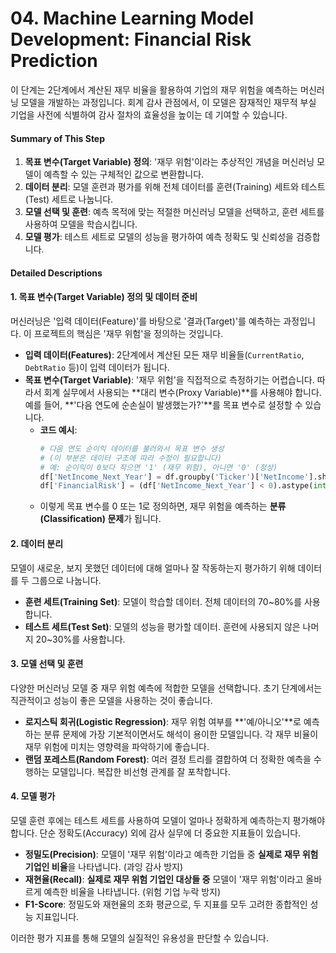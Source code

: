 # **04. Machine Learning Model Development: Financial Risk Prediction**

이 단계는 2단계에서 계산된 재무 비율을 활용하여 기업의 재무 위험을 예측하는 머신러닝 모델을 개발하는 과정입니다. 회계 감사 관점에서, 이 모델은 잠재적인 재무적 부실 기업을 사전에 식별하여 감사 절차의 효율성을 높이는 데 기여할 수 있습니다.

#### **Summary of This Step**

1.  **목표 변수(Target Variable) 정의**: '재무 위험'이라는 추상적인 개념을 머신러닝 모델이 예측할 수 있는 구체적인 값으로 변환합니다.
2.  **데이터 분리**: 모델 훈련과 평가를 위해 전체 데이터를 훈련(Training) 세트와 테스트(Test) 세트로 나눕니다.
3.  **모델 선택 및 훈련**: 예측 목적에 맞는 적절한 머신러닝 모델을 선택하고, 훈련 세트를 사용하여 모델을 학습시킵니다.
4.  **모델 평가**: 테스트 세트로 모델의 성능을 평가하여 예측 정확도 및 신뢰성을 검증합니다.

#### **Detailed Descriptions**

#### **1. 목표 변수(Target Variable) 정의 및 데이터 준비**

머신러닝은 '입력 데이터(Feature)'를 바탕으로 '결과(Target)'를 예측하는 과정입니다. 이 프로젝트의 핵심은 '재무 위험'을 정의하는 것입니다.

  * **입력 데이터(Features)**: 2단계에서 계산된 모든 재무 비율들(`CurrentRatio`, `DebtRatio` 등)이 입력 데이터가 됩니다.
  * **목표 변수(Target Variable)**: '재무 위험'을 직접적으로 측정하기는 어렵습니다. 따라서 회계 실무에서 사용되는 \*\*대리 변수(Proxy Variable)\*\*를 사용해야 합니다. 예를 들어, \*\*'다음 연도에 순손실이 발생했는가?'\*\*를 목표 변수로 설정할 수 있습니다.
      * **코드 예시**:
        ```python
        # 다음 연도 순이익 데이터를 불러와서 목표 변수 생성
        # (이 부분은 데이터 구조에 따라 수정이 필요합니다)
        # 예: 순이익이 0보다 작으면 '1' (재무 위험), 아니면 '0' (정상)
        df['NetIncome_Next_Year'] = df.groupby('Ticker')['NetIncome'].shift(-1)
        df['FinancialRisk'] = (df['NetIncome_Next_Year'] < 0).astype(int)
        ```
      * 이렇게 목표 변수를 0 또는 1로 정의하면, 재무 위험을 예측하는 **분류(Classification) 문제**가 됩니다.

#### **2. 데이터 분리**

모델이 새로운, 보지 못했던 데이터에 대해 얼마나 잘 작동하는지 평가하기 위해 데이터를 두 그룹으로 나눕니다.

  * **훈련 세트(Training Set)**: 모델이 학습할 데이터. 전체 데이터의 70\~80%를 사용합니다.
  * **테스트 세트(Test Set)**: 모델의 성능을 평가할 데이터. 훈련에 사용되지 않은 나머지 20\~30%를 사용합니다.

#### **3. 모델 선택 및 훈련**

다양한 머신러닝 모델 중 재무 위험 예측에 적합한 모델을 선택합니다. 초기 단계에서는 직관적이고 성능이 좋은 모델을 사용하는 것이 좋습니다.

  * **로지스틱 회귀(Logistic Regression)**: 재무 위험 여부를 \*\*'예/아니오'\*\*로 예측하는 분류 문제에 가장 기본적이면서도 해석이 용이한 모델입니다. 각 재무 비율이 재무 위험에 미치는 영향력을 파악하기에 좋습니다.
  * **랜덤 포레스트(Random Forest)**: 여러 결정 트리를 결합하여 더 정확한 예측을 수행하는 모델입니다. 복잡한 비선형 관계를 잘 포착합니다.

#### **4. 모델 평가**

모델 훈련 후에는 테스트 세트를 사용하여 모델이 얼마나 정확하게 예측하는지 평가해야 합니다. 단순 정확도(Accuracy) 외에 감사 실무에 더 중요한 지표들이 있습니다.

  * **정밀도(Precision)**: 모델이 '재무 위험'이라고 예측한 기업들 중 **실제로 재무 위험 기업인 비율**을 나타냅니다. (과잉 감사 방지)
  * **재현율(Recall)**: **실제로 재무 위험 기업인 대상들 중** 모델이 '재무 위험'이라고 올바르게 예측한 비율을 나타냅니다. (위험 기업 누락 방지)
  * **F1-Score**: 정밀도와 재현율의 조화 평균으로, 두 지표를 모두 고려한 종합적인 성능 지표입니다.

이러한 평가 지표를 통해 모델의 실질적인 유용성을 판단할 수 있습니다.

